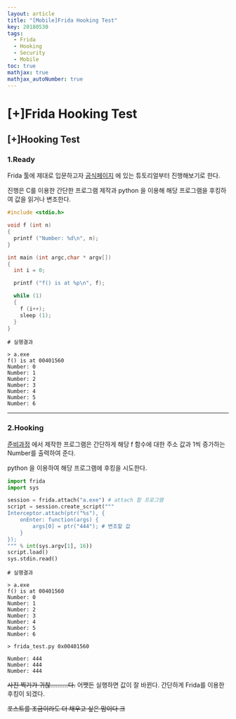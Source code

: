 ```yaml
---
layout: article
title: "[Mobile]Frida Hooking Test"
key: 20180530
tags:
  - Frida
  - Hooking
  - Security
  - Mobile
toc: true
mathjax: true
mathjax_autoNumber: true
---
```


# [+]Frida Hooking Test

## [+]Hooking Test

### 1.Ready

Frida 툴에 제대로 입문하고자 <a href="https://www.frida.re/docs/home/">공식페이지</a> 에 있는 튜토리얼부터 진행해보기로 한다.

진행은 C를 이용한 간단한 프로그램 제작과 python 을 이용해 해당 프로그램을 후킹하여 값을 읽거나 변조한다.

<!--more-->

```c
#include <stdio.h>

void f (int n)
{
  printf ("Number: %d\n", n);
}

int main (int argc,char * argv[])
{
  int i = 0;

  printf ("f() is at %p\n", f);

  while (1)
  {
    f (i++);
    sleep (1);
  }
}
```

```
# 실행결과

> a.exe           
f() is at 00401560
Number: 0         
Number: 1         
Number: 2         
Number: 3         
Number: 4         
Number: 5         
Number: 6         
```

------



### 2.Hooking

<a href="#1.Ready">준비과정</a> 에서 제작한 프로그램은 간단하게 해당 f 함수에 대한 주소 값과 1씩 증가하는 Number를 출력하여 준다.

python 을 이용하여 해당 프로그램에 후킹을 시도한다.

```python
import frida
import sys

session = frida.attach("a.exe") # attach 할 프로그램
script = session.create_script("""
Interceptor.attach(ptr("%s"), {
    onEnter: function(args) {
        args[0] = ptr("444"); # 변조할 값
    }
});
""" % int(sys.argv[1], 16))
script.load()
sys.stdin.read()

```

```
# 실행결과

> a.exe				           					
f() is at 00401560
Number: 0         
Number: 1         
Number: 2         
Number: 3         
Number: 4         
Number: 5         
Number: 6

> frida_test.py 0x00401560

Number: 444
Number: 444
Number: 444
```

~~사진 찍기가 귀찮..........다.~~ 어쨋든 실행하면 값이 잘 바뀐다. 간단하게 Frida를 이용한 후킹이 되겠다.

~~포스트를 조금이라도 더 채우고 싶은 맘이다 크~~



